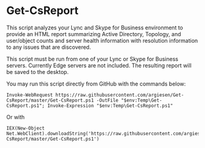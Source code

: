 # Get-CsReport

This script analyzes your Lync and Skype for Business environment to provide an HTML report summarizing Active Directory, Topology, and user/object counts and server health information with resolution information to any issues that are discovered.

This script must be run from one of your Lync or Skype for Business servers. Currently Edge servers are not included. The resulting report will be saved to the desktop.

You may run this script directly from GitHub with the commands below:
```
Invoke-WebRequest https://raw.githubusercontent.com/argiesen/Get-CsReport/master/Get-CsReport.ps1 -OutFile "$env:Temp\Get-CsReport.ps1"; Invoke-Expression "$env:Temp\Get-CsReport.ps1"
```
Or with
```
IEX(New-Object Net.WebClient).downloadString('https://raw.githubusercontent.com/argiesen/Get-CsReport/master/Get-CsReport.ps1')
```
